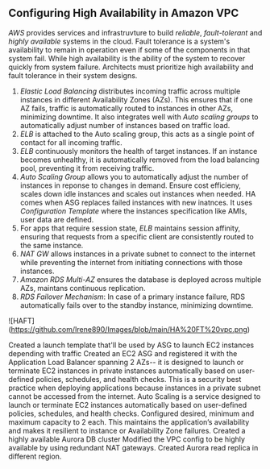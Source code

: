 ## Configuring High Availability in Amazon VPC
*AWS* provides services and infrastruvture to build *reliable*, *fault-tolerant* and *highly available* systems in the cloud.
Fault tolerance is a system's availability to remain in operation even if some of the components in that system fail.
While high availability is the ability of the system to recover quickly from system failure.
Architects must prioritize high availability and fault tolerance in their system designs.
1. *Elastic Load Balancing* distributes incoming traffic across multiple instances in different Availability Zones (AZs). This ensures that if one AZ fails, traffic is automatically routed to instances in other AZs, minimizing downtime. It also integrates well with *Auto scaling groups* to automatically adjust number of instances based on traffic load.
2. *ELB* is attached to the Auto scaling group, this acts as a single point of contact for all incoming traffic.
3. *ELB* continuously monitors the health of target instances. If an instance becomes unhealthy, it is automatically removed from the load balancing pool, preventing it from receiving traffic.
4. *Auto Scaling Group* allows you to automatically adjust the number of instances in reponse to changes in demand. Ensure cost efficieny, scales down idle instances and scales out instances when needed. 
HA comes when ASG replaces failed instances with new inatnces. It uses *Configuration Template* where the instances specification like AMIs, user data are defined.
5. For apps that require session state, *ELB* maintains session affinity, ensuring that requests from a specific client are consistently routed to the same instance.
6. *NAT GW* allows instances in a private subnet to connect to the internet while preventing the internet from initiating connections with those instances.
7. *Amazon RDS Multi-AZ* ensures the database is deployed across multiple AZs, maintans continuous replication.
8. *RDS Failover Mechanism*: In case of a primary instance failure, RDS automatically fails over to the standby instance, minimizing downtime.

![HAFT] (https://github.com/Irene890/Images/blob/main/HA%20FT%20vpc.png)

Created a launch template that'll be used by ASG to launch EC2 instances depending with traffic
Created an EC2 ASG and registered it with the Application Load Balancer spanning 2 AZs-- it is designed to launch or terminate EC2 instances in private instances automatically based on user-defined policies, schedules, and health checks. This is a security best practice when deploying applications because instances in a private subnet cannot be accessed from the internet. Auto Scaling is a service designed to launch or terminate EC2 instances automatically based on user-defined policies, schedules, and health checks. Configured desired, minimum and maximum capacity to 2 each. This maintains the application’s availability and makes it resilient to instance or Availability Zone failures.
Created a highly available Aurora DB cluster
Modified the VPC config to be highly available by using redundant NAT gateways.
Created Aurora read replica in different region.

